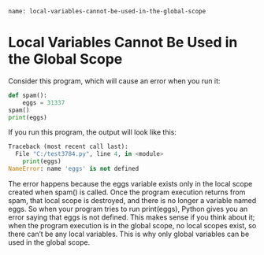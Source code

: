 ```ngMeta
name: local-variables-cannot-be-used-in-the-global-scope
```
# Local Variables Cannot Be Used in the Global Scope
Consider this program, which will cause an error when you run it:

```python
def spam():
    eggs = 31337
spam()
print(eggs)
```
If you run this program, the output will look like this:

```python
Traceback (most recent call last):
  File "C:/test3784.py", line 4, in <module>
    print(eggs)
NameError: name 'eggs' is not defined
```
The error happens because the eggs variable exists only in the local scope created when spam() is called. Once the program execution returns from spam, that local scope is destroyed, and there is no longer a variable named eggs. So when your program tries to run print(eggs), Python gives you an error saying that eggs is not defined. This makes sense if you think about it; when the program execution is in the global scope, no local scopes exist, so there can’t be any local variables. This is why only global variables can be used in the global scope.